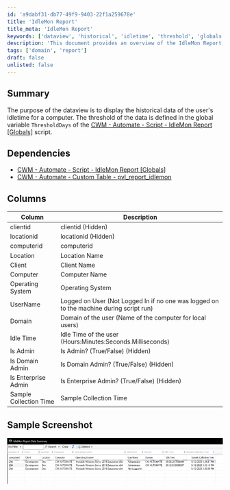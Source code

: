 ```yaml
---
id: 'a9dabf31-db77-49f9-9403-22f1a259678e'
title: 'IdleMon Report'
title_meta: 'IdleMon Report'
keywords: ['dataview', 'historical', 'idletime', 'threshold', 'globals', 'dependencies', 'columns', 'screenshot']
description: 'This document provides an overview of the IdleMon Report, detailing its purpose, dependencies, and the structure of the data it presents, including user idletime for a computer, along with a sample screenshot for reference.'
tags: ['domain', 'report']
draft: false
unlisted: false
---
```


## Summary

The purpose of the dataview is to display the historical data of the user's idletime for a computer. The threshold of the data is defined in the global variable `ThresholdDays` of the [CWM - Automate - Script - IdleMon Report [Globals]](<../scripts/IdleMon Report Globals.md>) script.

## Dependencies

- [CWM - Automate - Script - IdleMon Report [Globals]](<../scripts/IdleMon Report Globals.md>)
- [CWM - Automate - Custom Table - pvl_report_idlemon](<../tables/pvl_report_idlemon.md>)

## Columns

| Column               | Description                                                                                                      |
|---------------------|------------------------------------------------------------------------------------------------------------------|
| clientid            | clientid (Hidden)                                                                                               |
| locationid          | locationid (Hidden)                                                                                             |
| computerid          | computerid                                                                                                      |
| Location            | Location Name                                                                                                   |
| Client              | Client Name                                                                                                     |
| Computer            | Computer Name                                                                                                   |
| Operating System     | Operating System                                                                                                |
| UserName            | Logged on User (Not Logged In if no one was logged on to the machine during script run)                       |
| Domain              | Domain of the user (Name of the computer for local users)                                                     |
| Idle Time           | Idle Time of the user (Hours:Minutes:Seconds.Milliseconds)                                                    |
| Is Admin            | Is Admin? (True/False) (Hidden)                                                                                |
| Is Domain Admin     | Is Domain Admin? (True/False) (Hidden)                                                                         |
| Is Enterprise Admin  | Is Enterprise Admin? (True/False) (Hidden)                                                                    |
| Sample Collection Time | Sample Collection Time                                                                                        |

## Sample Screenshot

![Sample Screenshot](../../../static/img/IdleMon-Report/image_1.png)



